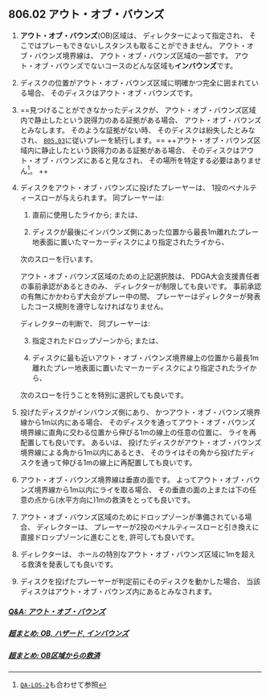## 806.02 アウト・オブ・バウンズ

1. **アウト・オブ・バウンズ**(OB)区域は、
ディレクターによって指定され、
そこではプレーもできないしスタンスも取ることができません。
アウト・オブ・バウンズ境界線は、
アウト・オブ・バウンズ区域の一部です。
アウト・オブ・バウンズでないコースのどんな区域も**インバウンズ**です。

1. ディスクの位置がアウト・オブ・バウンズ区域に明確かつ完全に囲まれている場合、
そのディスクはアウト・オブ・バウンズです。

1. ==見つけることができなかったディスクが、
アウト・オブ・バウンズ区域内で静止したという説得力のある証拠がある場合、
アウト・オブ・バウンズとみなします。
そのような証拠がない時、
そのディスクは紛失したとみなされ、
[`805.03`](80503)に従いプレーを続行します。==
++アウト・オブ・バウンズ区域内に静止したという説得力のある証拠がある場合、
そのディスクはアウト・オブ・バウンズにあると見なされ、
その場所を特定する必要はありません[^80602.1]。 ++

1. ディスクをアウト・オブ・バウンズに投げたプレーヤーは、
1投のペナルティースローが与えられます。
同プレーヤーは:

    1. 直前に使用したライから; または、

    1. ディスクが最後にインバウンズ側にあった位置から最長1m離れたプレー地表面に置いたマーカーディスクにより指定されたライから、

    次のスローを行います。

    アウト・オブ・バウンズ区域のための上記選択肢は、
    PDGA大会支援責任者の事前承認があるときのみ、
    ディレクターが制限しても良いです。
    事前承認の有無にかかわらず大会がプレー中の間、
    プレーヤーはディレクターが発表したコース規則を遵守しなければなりません。

    ディレクターの判断で、
    同プレーヤーは:

    3. 指定されたドロップゾーンから; または、

    1. ディスクに最も近いアウト・オブ・バウンズ境界線上の位置から最長1m離れたプレー地表面に置いたマーカーディスクにより指定されたライから、

    次のスローを行うことを特別に選択しても良いです。

5. 投げたディスクがインバウンズ側にあり、
かつアウト・オブ・バウンズ境界線から1m以内にある場合、
そのディスクを通ってアウト・オブ・バウンズ境界線に直角に交わる位置から伸びる1mの線上の任意の位置に、
ライを再配置しても良いです。
あるいは、
投げたディスクがアウト・オブ・バウンズ境界線による角から1m以内にあるとき、
そのライはその角から投げたディスクを通って伸びる1mの線上に再配置しても良いです。

1. アウト・オブ・バウンズ境界線は垂直の面です。
よってアウト・オブ・バウンズ境界線から1m以内にライを取る場合、
その垂直の面の上または下の任意の点から(水平方向に)1mの救済をとっても良いです。

1. アウト・オブ・バウンズ区域のためにドロップゾーンが準備されている場合、
ディレクターは、
プレーヤーが2投のペナルティースローと引き換えに直接ドロップゾーンに進むことを, 許可しても良いです。

1. ディレクターは、
ホールの特別なアウト・オブ・バウンズ区域に1mを超える救済を発表しても良いです。

1. ディスクを投げたプレーヤーが判定前にそのディスクを動かした場合、
当該ディスクはアウト・オブ・バウンズ内にあるとみなされます。


##### [Q&A: アウト・オブ・バウンズ](qa-ob)
##### [超まとめ: OB, ハザード, インバウンズ](obhazardinbounds)
##### [超まとめ: OB区域からの救済](relief-from-ob)


[^80602.1]: [`QA-LOS-2`](qa-los)も合わせて参照
